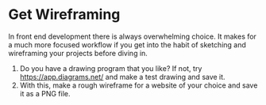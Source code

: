 # Get Wireframing

In front end development there is always overwhelming choice. It makes for a much more focused workflow if you get into the habit of sketching and wireframing your projects before diving in.

1. Do you have a drawing program that you like? If not, try <https://app.diagrams.net/> and make a test drawing and save it.
2. With this, make a rough wireframe for a website of your choice and save it as a PNG file.
